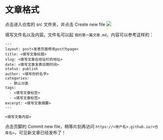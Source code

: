 # 文章格式

点击进入仓库的 src 文件夹，并点击 Create new file
![](https://github.com/AlanDecode/Blog-With-GitHub-Boilerplate/raw/master/assets/image-20191218155835654.png)

填写文件名以及内容。文件名可以起 `我的第一篇文章.md`，内容可以参考这样的：

```
---
layout: post<发表页面修改post为page>
title: <填写文章标题>
slug: <填写文章在地址栏的地址>
date: <填写文章发表日期时间>
status: publish
author: <填写你的名字>
categories: 
  - 默认分类
tags: 
  - <填写文章标签>
  - <填写文章标签>
excerpt: <填写文章摘要>
---

<填写文章内容>
```

点击页脚的 Commit new file，稍等片刻再访问 `https://<用户名>.github.io/<仓库名>`，可见新文章已经发布了！
